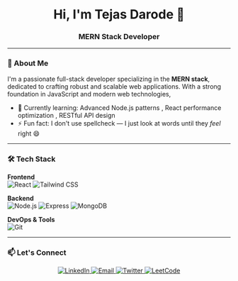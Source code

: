 <h1 align="center">Hi, I'm Tejas Darode 👋</h1>
<h3 align="center">MERN Stack Developer 

---

### 🚀 About Me

I'm a passionate full-stack developer specializing in the **MERN stack**, dedicated to crafting robust and scalable web applications. With a strong foundation in JavaScript and modern web technologies, 

- 🌱 Currently learning: Advanced Node.js patterns , React performance optimization , RESTful API design
- ⚡ Fun fact: I don't use spellcheck — I just look at words until they *feel* right 😄
  
---

### 🛠 Tech Stack

**Frontend**  
![React](https://img.shields.io/badge/-React-61DAFB?logo=react&logoColor=white&style=flat)
![Tailwind CSS](https://img.shields.io/badge/-Tailwind_CSS-38B2AC?logo=tailwind-css&logoColor=white&style=flat)

**Backend**  
![Node.js](https://img.shields.io/badge/-Node.js-339933?logo=node.js&logoColor=white&style=flat)
![Express](https://img.shields.io/badge/-Express-000000?logo=express&logoColor=white&style=flat)
![MongoDB](https://img.shields.io/badge/-MongoDB-47A248?logo=mongodb&logoColor=white&style=flat)

**DevOps & Tools**  
![Git](https://img.shields.io/badge/-Git-F05032?logo=git&logoColor=white&style=flat)

---

### 📫 Let's Connect

<p align="center">
  <a href="https://linkedin.com/in/tejas-darode-15a257218" target="_blank">
    <img src="https://img.shields.io/badge/-LinkedIn-0A66C2?logo=linkedin&logoColor=white&style=for-the-badge" alt="LinkedIn" />
  </a>
   <a href="mailto:tejasdarode17@gmail.com">
    <img src="https://img.shields.io/badge/-Email-EA4335?logo=gmail&logoColor=white&style=for-the-badge" alt="Email" />
  </a>
  <a href="https://twitter.com/tejasdarode17" target="_blank">
    <img src="https://img.shields.io/badge/-Twitter-1DA1F2?logo=twitter&logoColor=white&style=for-the-badge" alt="Twitter" />
  </a>
  <a href="https://leetcode.com/tejasdarode17/" target="_blank">
    <img src="https://img.shields.io/badge/-LeetCode-FFA116?logo=leetcode&logoColor=white&style=for-the-badge" alt="LeetCode" />
  </a>
</p>


